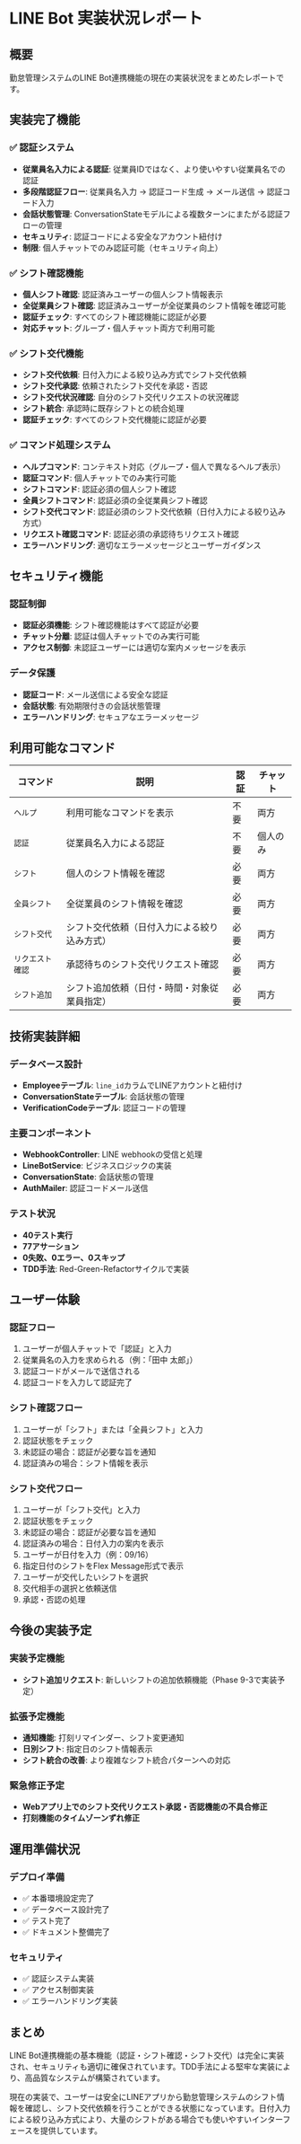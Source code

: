 # LINE Bot 実装状況レポート

## 概要

勤怠管理システムのLINE Bot連携機能の現在の実装状況をまとめたレポートです。

## 実装完了機能

### ✅ 認証システム
- **従業員名入力による認証**: 従業員IDではなく、より使いやすい従業員名での認証
- **多段階認証フロー**: 従業員名入力 → 認証コード生成 → メール送信 → 認証コード入力
- **会話状態管理**: ConversationStateモデルによる複数ターンにまたがる認証フローの管理
- **セキュリティ**: 認証コードによる安全なアカウント紐付け
- **制限**: 個人チャットでのみ認証可能（セキュリティ向上）

### ✅ シフト確認機能
- **個人シフト確認**: 認証済みユーザーの個人シフト情報表示
- **全従業員シフト確認**: 認証済みユーザーが全従業員のシフト情報を確認可能
- **認証チェック**: すべてのシフト確認機能に認証が必要
- **対応チャット**: グループ・個人チャット両方で利用可能

### ✅ シフト交代機能
- **シフト交代依頼**: 日付入力による絞り込み方式でシフト交代依頼
- **シフト交代承認**: 依頼されたシフト交代を承認・否認
- **シフト交代状況確認**: 自分のシフト交代リクエストの状況確認
- **シフト統合**: 承認時に既存シフトとの統合処理
- **認証チェック**: すべてのシフト交代機能に認証が必要

### ✅ コマンド処理システム
- **ヘルプコマンド**: コンテキスト対応（グループ・個人で異なるヘルプ表示）
- **認証コマンド**: 個人チャットでのみ実行可能
- **シフトコマンド**: 認証必須の個人シフト確認
- **全員シフトコマンド**: 認証必須の全従業員シフト確認
- **シフト交代コマンド**: 認証必須のシフト交代依頼（日付入力による絞り込み方式）
- **リクエスト確認コマンド**: 認証必須の承認待ちリクエスト確認
- **エラーハンドリング**: 適切なエラーメッセージとユーザーガイダンス

## セキュリティ機能

### 認証制御
- **認証必須機能**: シフト確認機能はすべて認証が必要
- **チャット分離**: 認証は個人チャットでのみ実行可能
- **アクセス制御**: 未認証ユーザーには適切な案内メッセージを表示

### データ保護
- **認証コード**: メール送信による安全な認証
- **会話状態**: 有効期限付きの会話状態管理
- **エラーハンドリング**: セキュアなエラーメッセージ

## 利用可能なコマンド

| コマンド | 説明 | 認証 | チャット |
|---------|------|------|----------|
| `ヘルプ` | 利用可能なコマンドを表示 | 不要 | 両方 |
| `認証` | 従業員名入力による認証 | 不要 | 個人のみ |
| `シフト` | 個人のシフト情報を確認 | 必要 | 両方 |
| `全員シフト` | 全従業員のシフト情報を確認 | 必要 | 両方 |
| `シフト交代` | シフト交代依頼（日付入力による絞り込み方式） | 必要 | 両方 |
| `リクエスト確認` | 承認待ちのシフト交代リクエスト確認 | 必要 | 両方 |
| `シフト追加` | シフト追加依頼（日付・時間・対象従業員指定） | 必要 | 両方 |

## 技術実装詳細

### データベース設計
- **Employeeテーブル**: `line_id`カラムでLINEアカウントと紐付け
- **ConversationStateテーブル**: 会話状態の管理
- **VerificationCodeテーブル**: 認証コードの管理

### 主要コンポーネント
- **WebhookController**: LINE webhookの受信と処理
- **LineBotService**: ビジネスロジックの実装
- **ConversationState**: 会話状態の管理
- **AuthMailer**: 認証コードメール送信

### テスト状況
- **40テスト実行**
- **77アサーション**
- **0失敗、0エラー、0スキップ**
- **TDD手法**: Red-Green-Refactorサイクルで実装

## ユーザー体験

### 認証フロー
1. ユーザーが個人チャットで「認証」と入力
2. 従業員名の入力を求められる（例：「田中 太郎」）
3. 認証コードがメールで送信される
4. 認証コードを入力して認証完了

### シフト確認フロー
1. ユーザーが「シフト」または「全員シフト」と入力
2. 認証状態をチェック
3. 未認証の場合：認証が必要な旨を通知
4. 認証済みの場合：シフト情報を表示

### シフト交代フロー
1. ユーザーが「シフト交代」と入力
2. 認証状態をチェック
3. 未認証の場合：認証が必要な旨を通知
4. 認証済みの場合：日付入力の案内を表示
5. ユーザーが日付を入力（例：09/16）
6. 指定日付のシフトをFlex Message形式で表示
7. ユーザーが交代したいシフトを選択
8. 交代相手の選択と依頼送信
9. 承認・否認の処理

## 今後の実装予定

### 実装予定機能
- **シフト追加リクエスト**: 新しいシフトの追加依頼機能（Phase 9-3で実装予定）

### 拡張予定機能
- **通知機能**: 打刻リマインダー、シフト変更通知
- **日別シフト**: 指定日のシフト情報表示
- **シフト統合の改善**: より複雑なシフト統合パターンへの対応

### 緊急修正予定
- **Webアプリ上でのシフト交代リクエスト承認・否認機能の不具合修正**
- **打刻機能のタイムゾーンずれ修正**

## 運用準備状況

### デプロイ準備
- ✅ 本番環境設定完了
- ✅ データベース設計完了
- ✅ テスト完了
- ✅ ドキュメント整備完了

### セキュリティ
- ✅ 認証システム実装
- ✅ アクセス制御実装
- ✅ エラーハンドリング実装

## まとめ

LINE Bot連携機能の基本機能（認証・シフト確認・シフト交代）は完全に実装され、セキュリティも適切に確保されています。TDD手法による堅牢な実装により、高品質なシステムが構築されています。

現在の実装で、ユーザーは安全にLINEアプリから勤怠管理システムのシフト情報を確認し、シフト交代依頼を行うことができる状態になっています。日付入力による絞り込み方式により、大量のシフトがある場合でも使いやすいインターフェースを提供しています。
